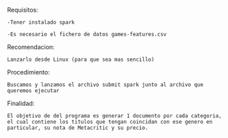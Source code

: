 Requisitos:

    -Tener instalado spark
    
    -Es necesario el fichero de datos games-features.csv
  
Recomendacion:

    Lanzarlo desde Linux (para que sea mas sencillo)

Procedimiento:

    Buscamos y lanzamos el archivo submit spark junto al archivo que queremos ejecutar

Finalidad:

	El objetivo de del programa es generar 1 documento por cada categoria, el cual contiene los titulos que tengan coincidan con ese genero en particular, su nota de Metacritic y su precio.
